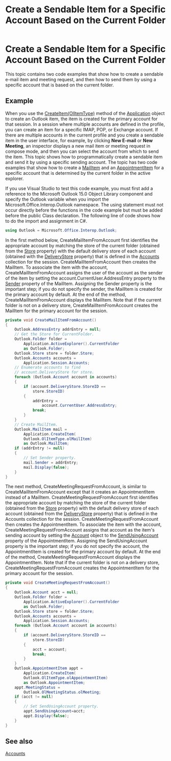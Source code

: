 ﻿---
title: 'Create a Sendable Item for a Specific Account Based on the Current Folder'
TOCTitle: 'Create a Sendable Item for a Specific Account Based on the Current Folder'
ms:assetid: 665ebdc5-2912-4d85-ac40-835c9ef9a439
ms:mtpsurl: https://msdn.microsoft.com/en-us/library/Ff184614(v=office.15)
ms:contentKeyID: 55119796
ms.date: 07/24/2014
mtps_version: v=office.15
dev_langs:
- csharp
---

# Create a Sendable Item for a Specific Account Based on the Current Folder

This topic contains two code examples that show how to create a sendable e-mail item and meeting request, and then how to send them by using a specific account that is based on the current folder.

## Example

When you use the [CreateItem(OlItemType)](https://msdn.microsoft.com/en-us/library/bb610587\(v=office.15\)) method of the [Application](https://msdn.microsoft.com/en-us/library/bb646615\(v=office.15\)) object to create an Outlook item, the item is created for the primary account for that session. In a session where multiple accounts are defined in the profile, you can create an item for a specific IMAP, POP, or Exchange account. If there are multiple accounts in the current profile and you create a sendable item in the user interface, for example, by clicking **New E-mail** or **New Meeting**, an inspector displays a new mail item or meeting request in compose mode, and then you can select the account from which to send the item. This topic shows how to programmatically create a sendable item and send it by using a specific sending account. The topic has two code examples that show how to create a [MailItem](https://msdn.microsoft.com/en-us/library/bb643865\(v=office.15\)) and an [AppointmentItem](https://msdn.microsoft.com/en-us/library/bb645611\(v=office.15\)) for a specific account that is determined by the current folder in the active explorer.

If you use Visual Studio to test this code example, you must first add a reference to the Microsoft Outlook 15.0 Object Library component and specify the Outlook variable when you import the Microsoft.Office.Interop.Outlook namespace. The using statement must not occur directly before the functions in the code example but must be added before the public Class declaration. The following line of code shows how to do the import and assignment in C\#.

``` csharp
using Outlook = Microsoft.Office.Interop.Outlook;
```

In the first method below, CreateMailItemFromAccount first identifies the appropriate account by matching the store of the current folder (obtained from the [Store](https://msdn.microsoft.com/en-us/library/bb612742\(v=office.15\)) property) with the default delivery store of each account (obtained with the [DeliveryStore](https://msdn.microsoft.com/en-us/library/ff185090\(v=office.15\)) property) that is defined in the [Accounts](https://msdn.microsoft.com/en-us/library/bb646328\(v=office.15\)) collection for the session. CreateMailItemFromAccount then creates the MailItem. To associate the item with the account, CreateMailItemFromAccount assigns the user of the account as the sender of the item by setting the account.CurrentUser.AddressEntry property to the [Sender](https://msdn.microsoft.com/en-us/library/ff184720\(v=office.15\)) property of the MailItem. Assigning the Sender property is the important step; if you do not specify the sender, the MailItem is created for the primary account by default. At the end of the method, CreateMailItemFromAccount displays the MailItem. Note that if the current folder is not on a delivery store, CreateMailItemFromAccount creates the MailItem for the primary account for the session.

``` csharp
private void CreateMailItemFromAccount()
{
    Outlook.AddressEntry addrEntry = null;
    // Get the Store for CurrentFolder.
    Outlook.Folder folder =
        Application.ActiveExplorer().CurrentFolder 
        as Outlook.Folder;
    Outlook.Store store = folder.Store;
    Outlook.Accounts accounts =
        Application.Session.Accounts;
    // Enumerate accounts to find
    // account.DeliveryStore for store.
    foreach (Outlook.Account account in accounts)
    {
        if (account.DeliveryStore.StoreID == 
            store.StoreID)
        {
            addrEntry =
                account.CurrentUser.AddressEntry;
            break;
        }
    }
    // Create MailItem.
    Outlook.MailItem mail =
        Application.CreateItem(
        Outlook.OlItemType.olMailItem)
        as Outlook.MailItem;
    if (addrEntry != null)
    {
        // Set Sender property.
        mail.Sender = addrEntry;
        mail.Display(false);
    }
}
```

The next method, CreateMeetingRequestFromAccount, is similar to CreateMailItemFromAccount except that it creates an AppointmentItem instead of a MailItem. CreateMeetingRequestFromAccount first identifies the appropriate account by matching the store of the current folder (obtained from the [Store](https://msdn.microsoft.com/en-us/library/bb612742\(v=office.15\)) property) with the default delivery store of each account (obtained from the [DeliveryStore](https://msdn.microsoft.com/en-us/library/ff185090\(v=office.15\)) property) that is defined in the Accounts collection for the session. CreateMeetingRequestFromAccount then creates the AppointmentItem. To associate the item with the account, CreateMeetingRequestFromAccount assigns that account as the item's sending account by setting the [Account](https://msdn.microsoft.com/en-us/library/bb645103\(v=office.15\)) object to the [SendUsingAccount](https://msdn.microsoft.com/en-us/library/bb610680\(v=office.15\)) property of the AppointmentItem. Assigning the SendUsingAccount property is the important step; if you do not specify the account, the AppointmentItem is created for the primary account by default. At the end of the method, CreateMeetingRequestFromAccount displays the AppointmentItem. Note that if the current folder is not on a delivery store, CreateMeetingRequestFromAccount creates the AppointmentItem for the primary account for the session.

``` csharp
private void CreateMeetingRequestFromAccount()
{
    Outlook.Account acct = null;
    Outlook.Folder folder =
        Application.ActiveExplorer().CurrentFolder
        as Outlook.Folder;
    Outlook.Store store = folder.Store;
    Outlook.Accounts accounts =
        Application.Session.Accounts;
    foreach (Outlook.Account account in accounts)
    {
        if (account.DeliveryStore.StoreID ==
            store.StoreID)
        {
            acct = account;
            break;
        }
    }
    Outlook.AppointmentItem appt =
        Application.CreateItem(
        Outlook.OlItemType.olAppointmentItem)
        as Outlook.AppointmentItem;
    appt.MeetingStatus = 
        Outlook.OlMeetingStatus.olMeeting;
    if (acct != null)
    {
        // Set SendUsingAccount property.
        appt.SendUsingAccount=acct;
        appt.Display(false);
    }
}
```

## See also



[Accounts](accounts.md)

